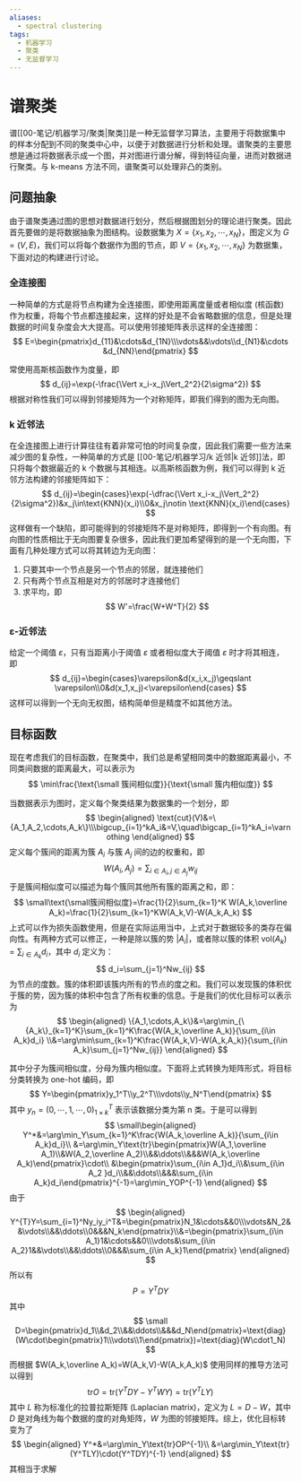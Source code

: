 ```yaml
---
aliases:
  - spectral clustering
tags:
  - 机器学习
  - 聚类
  - 无监督学习
---
```


# 谱聚类

谱[[00-笔记/机器学习/聚类|聚类]]是一种无监督学习算法，主要用于将数据集中的样本分配到不同的聚类中心中，以便于对数据进行分析和处理。谱聚类的主要思想是通过将数据表示成一个图，并对图进行谱分解，得到特征向量，进而对数据进行聚类。与 k-means 方法不同，谱聚类可以处理非凸的类别。

## 问题抽象

由于谱聚类通过图的思想对数据进行划分，然后根据图划分的理论进行聚类。因此首先要做的是将数据抽象为图结构。设数据集为 $X=\{x_1,x_2,\cdots,x_N\}$，图定义为 $G=(V,E)$，我们可以将每个数据作为图的节点，即 $V=\{x_1,x_2,\cdots,x_N\}$ 为数据集，下面对边的构建进行讨论。

### 全连接图

一种简单的方式是将节点构建为全连接图，即使用距离度量或者相似度 (核函数) 作为权重，将每个节点都连接起来，这样的好处是不会省略数据的信息，但是处理数据的时间复杂度会大大提高。可以使用邻接矩阵表示这样的全连接图：
$$
E=\begin{pmatrix}d_{11}&\cdots&d_{1N}\\\vdots&&\vdots\\d_{N1}&\cdots &d_{NN}\end{pmatrix}
$$

常使用高斯核函数作为度量，即
$$
d_{ij}=\exp(-\frac{\Vert x_i-x_j\Vert_2^2}{2\sigma^2})
$$
根据对称性我们可以得到邻接矩阵为一个对称矩阵，即我们得到的图为无向图。

### k 近邻法

在全连接图上进行计算往往有着非常可怕的时间复杂度，因此我们需要一些方法来减少图的复杂性，一种简单的方式是 [[00-笔记/机器学习/k 近邻|k 近邻]]法，即只将每个数据最近的 k 个数据与其相连。以高斯核函数为例，我们可以得到 k 近邻方法构建的邻接矩阵如下：
$$
d_{ij}=\begin{cases}\exp(-\dfrac{\Vert x_i-x_j\Vert_2^2}{2\sigma^2})&x_j\in\text{KNN}(x_i)\\0&x_j\notin \text{KNN}(x_i)\end{cases}
$$
这样做有一个缺陷，即可能得到的邻接矩阵不是对称矩阵，即得到一个有向图。有向图的性质相比于无向图要复杂很多，因此我们更加希望得到的是一个无向图，下面有几种处理方式可以将其转边为无向图：
1. 只要其中一个节点是另一个节点的邻居，就连接他们
2. 只有两个节点互相是对方的邻居时才连接他们
3. 求平均，即
   $$
W'=\frac{W+W^T}{2}
$$

### ε-近邻法

给定一个阈值 $\varepsilon$，只有当距离小于阈值 $\varepsilon$ 或者相似度大于阈值 $\varepsilon$ 时才将其相连，即
$$
d_{ij}=\begin{cases}\varepsilon&d(x_i,x_j)\geqslant \varepsilon\\0&d(x_1,x_j)<\varepsilon\end{cases}
$$
这样可以得到一个无向无权图，结构简单但是精度不如其他方法。

## 目标函数

现在考虑我们的目标函数，在聚类中，我们总是希望相同类中的数据距离最小，不同类间数据的距离最大，可以表示为
$$
\min\frac{\text{\small 簇间相似度}}{\text{\small 簇内相似度}}
$$

当数据表示为图时，定义每个聚类结果为数据集的一个划分，即
$$
\begin{aligned}
\text{cut}(V)&=\{A_1,A_2,\cdots,A_k\}\\\bigcup_{i=1}^kA_i&=V,\quad\bigcap_{i=1}^kA_i=\varnothing
\end{aligned}
$$
定义每个簇间的距离为簇 $A_i$ 与簇 $A_j$ 间的边的权重和，即
$$
W(A_i,A_j)=\sum_{i\in A_i,j\in A_j}w_{ij}
$$
于是簇间相似度可以描述为每个簇同其他所有簇的距离之和，即：
$$
\small\text{\small簇间相似度}=\frac{1}{2}\sum_{k=1}^K W(A_k,\overline A_k)=\frac{1}{2}\sum_{k=1}^KW(A_k,V)-W(A_k,A_k)
$$
上式可以作为损失函数使用，但是在实际运用当中，上式对于数据较多的类存在偏向性。有两种方式可以修正，一种是除以簇的势 $|A_i|$，或者除以簇的体积 $\text{vol}(A_k)=\sum_{i\in A_k}d_i$，其中 $d_i$ 定义为：
$$
d_i=\sum_{j=1}^Nw_{ij}
$$
为节点的度数。簇的体积即该簇内所有的节点的度之和。我们可以发现簇的体积优于簇的势，因为簇的体积中包含了所有权重的信息。于是我们的优化目标可以表示为
$$
\begin{aligned}
\{A_1,\cdots,A_k\}&=\arg\min_{\{A_k\}_{k=1}^K}\sum_{k=1}^K\frac{W(A_k,\overline A_k)}{\sum_{i\in A_k}d_i}
\\&=\arg\min\sum_{k=1}^K\frac{W(A_k,V)-W(A_k,A_k)}{\sum_{i\in A_k}\sum_{j=1}^Nw_{ij}}
\end{aligned}
$$

其中分子为簇间相似度，分母为簇内相似度。下面将上式转换为矩阵形式，将目标分类转换为 one-hot 编码，即
$$
Y=\begin{pmatrix}y_1^T\\y_2^T\\\vdots\\y_N^T\end{pmatrix}
$$
其中 $y_n=(0,\cdots,1,\cdots,0)^T_{1\times k}$ 表示该数据分类为第 n 类。于是可以得到
$$
\small\begin{aligned}
Y^*&=\arg\min_Y\sum_{k=1}^K\frac{W(A_k,\overline A_k)}{\sum_{i\in A_k}d_i}\\
&=\arg\min_Y\text{tr}\begin{pmatrix}W(A_1,\overline A_1)\\&W(A_2,\overline A_2)\\&&\ddots\\&&&W(A_k,\overline A_k)\end{pmatrix}\cdot\\
&\begin{pmatrix}\sum_{i\in A_1}d_i\\&\sum_{i\in A_2 }d_i\\&&\ddots\\&&&\sum_{i\in A_k}d_i\end{pmatrix}^{-1}=\arg\min_YOP^{-1}
\end{aligned}
$$
由于
$$
\begin{aligned}
Y^{T}Y=\sum_{i=1}^Ny_iy_i^T&=\begin{pmatrix}N_1&\cdots&&0\\\vdots&N_2&&\vdots\\&&\ddots\\0&&&N_k\end{pmatrix}\\&=\begin{pmatrix}\sum_{i\in A_1}1&\cdots&&0\\\vdots&\sum_{i\in A_2}1&&\vdots\\&&\ddots\\0&&&\sum_{i\in A_k}1\end{pmatrix}
\end{aligned}
$$
所以有
$$
P=Y^{T}DY
$$
其中
$$
\small D=\begin{pmatrix}d_1\\&d_2\\&&\ddots\\&&&d_N\end{pmatrix}=\text{diag}(W\cdot\begin{pmatrix}1\\\vdots\\1\end{pmatrix})=\text{diag}(W\cdot1_N)
$$
而根据 $W(A_k,\overline A_k)=W(A_k,V)-W(A_k,A_k)$ 使用同样的推导方法可以得到
$$
\text{tr} O=\text{tr}(Y^TDY-Y^TWY)=\text{tr}(Y^TLY)
$$
其中 $L$ 称为标准化的拉普拉斯矩阵 (Laplacian matrix)，定义为 $L=D-W$，其中 $D$ 是对角线为每个数据的度的对角矩阵，$W$ 为图的邻接矩阵。综上，优化目标转变为了
$$
\begin{aligned}
Y^*&=\arg\min_Y\text{tr}OP^{-1}\\
&=\arg\min_Y\text{tr}(Y^TLY)\cdot(Y^TDY)^{-1}
\end{aligned}
$$
其相当于求解